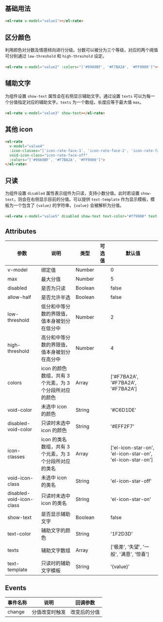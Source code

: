 <script>
  export default {
    data() {
      return {
        value1: null,
        value2: null,
        value3: null,
        value4: null,
        value5: 3.7
      };
    }
  }
</script>
<style>
  .demo-box.demo-rate {
    margin: 20px 0;
  }
</style>
## 基础用法

<div class="demo-box demo-rate">
  <el-rate v-model="value1"></el-rate>
</div>

``` html
<el-rate v-model="value1"></el-rate>
```

## 区分颜色

利用颜色对分数及情感倾向进行分级。分数可以被分为三个等级，对应的两个阈值可分别通过 `low-threshold` 和 `high-threshold` 设定。

<div class="demo-box demo-rate">
  <el-rate v-model="value2" :colors="['#99A9BF', '#F7BA2A', '#FF9900']"></el-rate>
</div>

``` html
<el-rate v-model="value2" :colors="['#99A9BF', '#F7BA2A', '#FF9900']"></el-rate>
```

## 辅助文字

为组件设置 `show-text` 属性会在右侧显示辅助文字。通过设置 `texts` 可以为每一个分值指定对应的辅助文字。`texts` 为一个数组，长度应等于最大值 `max`。

<div class="demo-box demo-rate">
  <el-rate v-model="value3" show-text></el-rate>
</div>

``` html
<el-rate v-model="value3" show-text></el-rate>
```

## 其他 icon

<div class="demo-box demo-rate">
  <el-rate v-model="value4" :icon-classes="['icon-rate-face-1', 'icon-rate-face-2', 'icon-rate-face-3']" void-icon-class="icon-rate-face-off" :colors="['#99A9BF', '#F7BA2A', '#FF9900']"></el-rate>
</div>

``` html
<el-rate
  v-model="value4"
  :icon-classes="['icon-rate-face-1', 'icon-rate-face-2', 'icon-rate-face-3']"
  void-icon-class="icon-rate-face-off"
  :colors="['#99A9BF', '#F7BA2A', '#FF9900']">
</el-rate>
```

## 只读
为组件设置 `disabled` 属性表示组件为只读，支持小数分值。此时若设置 `show-text`，则会在右侧显示目前的分值。可以提供 `text-template` 作为显示模板，模板为一个包含了 `{value}` 的字符串，`{value}` 会被解析为分值。

<div class="demo-box demo-rate">
  <el-rate v-model="value5" disabled show-text text-color="#ff9900" text-template="{value} 分"></el-rate>
</div>

``` html
<el-rate v-model="value5" disabled show-text text-color="#ff9900" text-template="{value} 分"></el-rate>
```
## Attributes
| 参数      | 说明    | 类型      | 可选值       | 默认值   |
|---------- |-------- |---------- |-------------  |-------- |
| v-model | 绑定值 | Number | | 0 |
| max | 最大分值 | Number | | 5 |
| disabled | 是否为只读 | Boolean | | false |
| allow-half | 是否允许半选 | Boolean | | false |
| low-threshold | 低分和中等分数的界限值，值本身被划分在低分中 | Number | | 2 |
| high-threshold | 高分和中等分数的界限值，值本身被划分在高分中 | Number | | 4 |
| colors | icon 的颜色数组，共有 3 个元素，为 3 个分段所对应的颜色 | Array | | ['#F7BA2A', '#F7BA2A', '#F7BA2A'] |
| void-color | 未选中 icon 的颜色 | String | | '#C6D1DE' |
| disabled-void-color | 只读时未选中 icon 的颜色 | String | | '#EFF2F7' |
| icon-classes | icon 的类名数组，共有 3 个元素，为 3 个分段所对应的类名 | Array | | ['el-icon-star-on', 'el-icon-star-on', 'el-icon-star-on'] |
| void-icon-class | 未选中 icon 的类名 | String | | 'el-icon-star-off' |
| disabled-void-icon-class | 只读时未选中 icon 的类名 | String | | 'el-icon-star-on' |
| show-text | 是否显示辅助文字 | Boolean | | false |
| text-color | 辅助文字的颜色 | String | | '1F2D3D' |
| texts | 辅助文字数组 | Array | | ['极差', '失望', '一般', '满意', '惊喜'] |
| text-template | 只读时的辅助文字模板 | String | | '{value}' |

## Events
| 事件名称      | 说明    | 回调参数      |
|---------- |-------- |---------- |
| change | 分值改变时触发 | 改变后的分值 |

